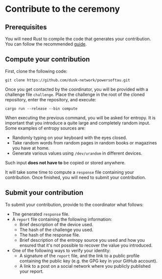 
# Contribute to the ceremony

## Prerequisites

You will need Rust to compile the code that generates your contribution. You can follow the recommended [guide](https://www.rust-lang.org/tools/install).

## Compute your contribution

First, clone the following code:

```
git clone https://github.com/dusk-network/powersoftau.git
```

Once you get contacted by the coordinator, you will be provided with a challenge file `challenge`. Place the challenge in the root of the cloned repository, enter the repository, and execute:

```
cargo run --release --bin compute
```

When executing the previous command, you will be asked for entropy. It is important that you introduce a quite large and completely random input. Some examples of entropy sources are:

- Randomly typing on your keyboard with the eyes closed.
- Take random words from random pages in random books or magazines you have at home.
- Generate various values using `/dev/urandom` in different devices.

Such input **does not have to** be copied or stored anywhere.

It will take some time to compute a `response` file containing your contribution. Once finished, you will need to submit your contribution.

## Submit your contribution

To submit your contribution, provide to the coordinator what follows:

- The generated `response` file.
- A `report` file containing the following information:
  - Brief description of the device used.
  - The hash of the challenge you used.
  - The hash of the response file.
  - Brief description of the entropy source you used and how you ensured that it's not possible to recover the value you introduced.
- One of the following ways to verify your identity:
  - A signature of the `report` file, and the link to a public profile containing the public key (e.g. the GPG key in your GitHub account).
  - A link to a post on a social network where you publicly published your report.
